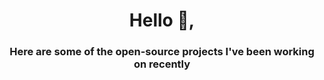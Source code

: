 <h1 align="center">Hello 👋, </h1>
<h3 align="center">Here are some of the open-source projects I've been working on recently</h3>
